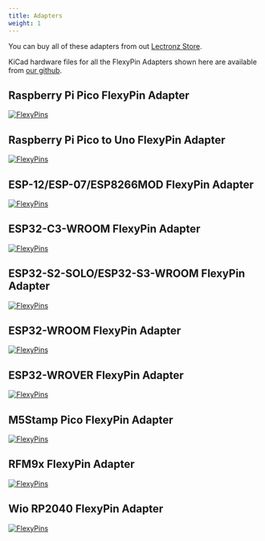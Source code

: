 ```yaml
---
title: Adapters
weight: 1
---
```


You can buy all of these adapters from out [Lectronz Store](https://lectronz.com/stores/solderparty).

KiCad hardware files for all the FlexyPin Adapters shown here are available from [our github](https://github.com/solderparty/flexypin_adapters_hw).

## Raspberry Pi Pico FlexyPin Adapter
<div class="container">

[![FlexyPins](/docs/flexypin/rpi_pico_adapter.jpg)](/docs/flexypin/rpi_pico_adapter.jpg)

</div>

## Raspberry Pi Pico to Uno FlexyPin Adapter
<div class="container">

[![FlexyPins](/docs/flexypin/rpi_pico_uno_adapter.jpg)](/docs/flexypin/rpi_pico_uno_adapter.jpg)

</div>

## ESP-12/ESP-07/ESP8266MOD FlexyPin Adapter
<div class="container">

[![FlexyPins](/docs/flexypin/esp12_adapter.jpg)](/docs/flexypin/esp12_adapter.jpg)

</div>

## ESP32-C3-WROOM FlexyPin Adapter

<div class="container">

[![FlexyPins](/docs/flexypin/c3_adapter.jpg)](/docs/flexypin/c3_adapter.jpg)

</div>

## ESP32-S2-SOLO/ESP32-S3-WROOM FlexyPin Adapter

<div class="container">

[![FlexyPins](/docs/flexypin/s2_s3_adapter.jpg)](/docs/flexypin/s2_s3_adapter.jpg)

</div>

## ESP32-WROOM FlexyPin Adapter

<div class="container">

[![FlexyPins](/docs/flexypin/esp32_adapter.jpg)](/docs/flexypin/esp32_adapter.jpg)

</div>

## ESP32-WROVER FlexyPin Adapter

<div class="container">

[![FlexyPins](/docs/flexypin/wrover_adapter.jpg)](/docs/flexypin/wrover_adapter.jpg)

</div>

## M5Stamp Pico FlexyPin Adapter
<div class="container">

[![FlexyPins](/docs/flexypin/m5stamp_adapter.jpg)](/docs/flexypin/m5stamp_adapter.jpg)

</div>

## RFM9x FlexyPin Adapter
<div class="container">

[![FlexyPins](/docs/flexypin/rfm9x_adapter.jpg)](/docs/flexypin/rfm9x_adapter.jpg)

</div>

## Wio RP2040 FlexyPin Adapter
<div class="container">

[![FlexyPins](/docs/flexypin/wio_rp2040_adapter.jpg)](/docs/flexypin/wio_rp2040_adapter.jpg)

</div>
